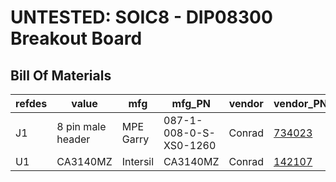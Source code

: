 # UNTESTED: SOIC8 - DIP08300 Breakout Board

## Bill Of Materials

refdes | value             | mfg       | mfg_PN                 | vendor | vendor_PN                                               | remarks
-------|-------------------|-----------|------------------------|--------|---------------------------------------------------------|--------
J1     | 8 pin male header | MPE Garry | 087-1-008-0-S-XS0-1260 | Conrad | [734023](https://www.conrad.com/ce/en/product/734023)   | cut as required
U1     | CA3140MZ          | Intersil  | CA3140MZ               | Conrad | [142107](https://www.conrad.com/ce/en/product/142107)   | SOIC8

